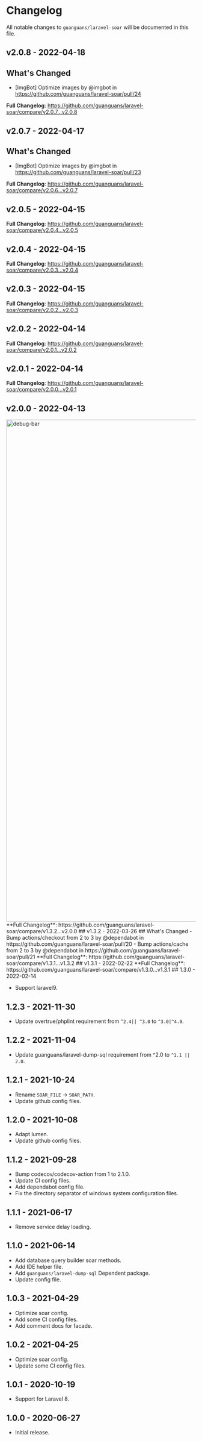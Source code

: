 # Changelog

All notable changes to `guanguans/laravel-soar` will be documented in this file.

## v2.0.8 - 2022-04-18

## What's Changed

- [ImgBot] Optimize images by @imgbot in https://github.com/guanguans/laravel-soar/pull/24

**Full Changelog**: https://github.com/guanguans/laravel-soar/compare/v2.0.7...v2.0.8

## v2.0.7 - 2022-04-17

## What's Changed

- [ImgBot] Optimize images by @imgbot in https://github.com/guanguans/laravel-soar/pull/23

**Full Changelog**: https://github.com/guanguans/laravel-soar/compare/v2.0.6...v2.0.7

## v2.0.5 - 2022-04-15

**Full Changelog**: https://github.com/guanguans/laravel-soar/compare/v2.0.4...v2.0.5

## v2.0.4 - 2022-04-15

**Full Changelog**: https://github.com/guanguans/laravel-soar/compare/v2.0.3...v2.0.4

## v2.0.3 - 2022-04-15

**Full Changelog**: https://github.com/guanguans/laravel-soar/compare/v2.0.2...v2.0.3

## v2.0.2 - 2022-04-14

**Full Changelog**: https://github.com/guanguans/laravel-soar/compare/v2.0.1...v2.0.2

## v2.0.1 - 2022-04-14

**Full Changelog**: https://github.com/guanguans/laravel-soar/compare/v2.0.0...v2.0.1

## v2.0.0 - 2022-04-13

<img width="1333" alt="debug-bar" src="https://user-images.githubusercontent.com/22309277/163159595-1ad269a7-0360-407a-b711-87e1ab08ee48.png">
**Full Changelog**: https://github.com/guanguans/laravel-soar/compare/v1.3.2...v2.0.0
## v1.3.2 - 2022-03-26
## What's Changed
- Bump actions/checkout from 2 to 3 by @dependabot in https://github.com/guanguans/laravel-soar/pull/20
- Bump actions/cache from 2 to 3 by @dependabot in https://github.com/guanguans/laravel-soar/pull/21
**Full Changelog**: https://github.com/guanguans/laravel-soar/compare/v1.3.1...v1.3.2
## v1.3.1 - 2022-02-22
**Full Changelog**: https://github.com/guanguans/laravel-soar/compare/v1.3.0...v1.3.1
## 1.3.0 - 2022-02-14

- Support laravel9.

## 1.2.3 - 2021-11-30

- Update overtrue/phplint requirement from `^2.4|| ^3.0` to `^3.0|^4.0`.

## 1.2.2 - 2021-11-04

- Update guanguans/laravel-dump-sql requirement from  ^2.0 to `^1.1 || 2.0`.

## 1.2.1 - 2021-10-24

- Rename `SOAR_FILE` -> `SOAR_PATH`.
- Update github config files.

## 1.2.0 - 2021-10-08

- Adapt lumen.
- Update github config files.

## 1.1.2 - 2021-09-28

- Bump codecov/codecov-action from 1 to 2.1.0.
- Update CI config files.
- Add dependabot config file.
- Fix the directory separator of windows system configuration files.

## 1.1.1 - 2021-06-17

- Remove service delay loading.

## 1.1.0 - 2021-06-14

- Add database query builder soar methods.
- Add IDE helper file.
- Add `guanguans/laravel-dump-sql` Dependent package.
- Update config file.

## 1.0.3 - 2021-04-29

- Optimize soar config.
- Add some CI config files.
- Add comment docs for facade.

## 1.0.2 - 2021-04-25

- Optimize soar config.
- Update some CI config files.

## 1.0.1 - 2020-10-19

- Support for Laravel 8.

## 1.0.0 - 2020-06-27

- Initial release.
